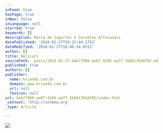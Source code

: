 ```yaml
---
inFeed: true
hasPage: true
inNav: false
inLanguage: null
starred: true
keywords: []
description: Marca de Iogurtes e Sorvetes Artesanais
datePublished: '2016-01-27T19:22:44.175Z'
dateModified: '2016-01-27T18:46:34.651Z'
author: []
title: Delicari
sourcePath: _posts/2016-01-27-9ab77988-ae07-4266-aa7f-1bb6176d4f05.md
published: true
authors: []
publisher:
  name: kriando.com.br
  domain: www.kriando.com.br
  url: null
  favicon: null
url: 9ab77988-ae07-4266-aa7f-1bb6176d4f05/index.html
_context: 'http://schema.org'
_type: Article

---
```

![](https://s3-us-west-2.amazonaws.com/the-grid-img/p/b3af19363a92b6199acf2e7a56b7c2a854163220.jpg)